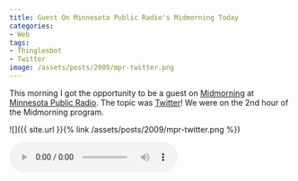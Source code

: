 ```yaml
---
title: Guest On Minnesota Public Radio's Midmorning Today
categories:
- Web
tags:
- Thinglesbot
- Twitter
image: /assets/posts/2009/mpr-twitter.png
---
```


This morning I got the opportunity to be a guest on [Midmorning](http://minnesota.publicradio.org/radio/programs/midmorning/) at [Minnesota Public Radio](http://minnesota.publicradio.org/). The topic was [Twitter](http://www.twitter.com/)! We were on the 2nd hour of the Midmorning program.

![]({{ site.url }}{% link /assets/posts/2009/mpr-twitter.png %})

<audio controls>
  <source src="https://files.thingelstad.com/site/audio/Midmorning_(March_16,_2009).mp3" type="audio/mpeg">
  Your browser does not support the audio element.
</audio>





